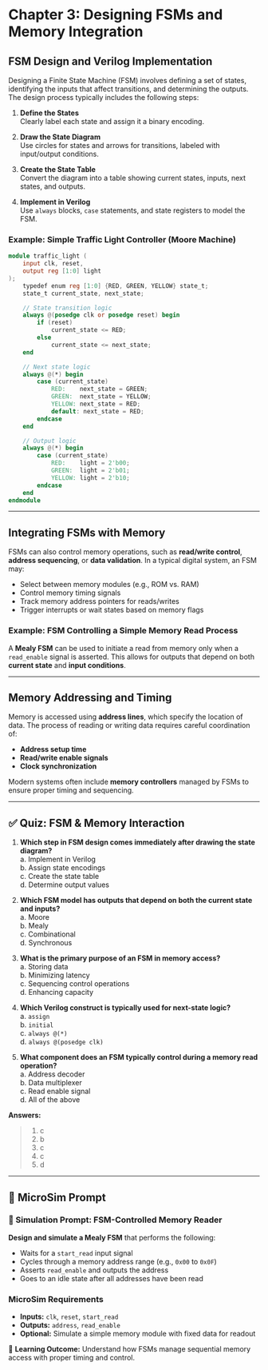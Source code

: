 # Chapter 3: Designing FSMs and Memory Integration

## FSM Design and Verilog Implementation

Designing a Finite State Machine (FSM) involves defining a set of states, identifying the inputs that affect transitions, and determining the outputs. The design process typically includes the following steps:

1. **Define the States**  
   Clearly label each state and assign it a binary encoding.

2. **Draw the State Diagram**  
   Use circles for states and arrows for transitions, labeled with input/output conditions.

3. **Create the State Table**  
   Convert the diagram into a table showing current states, inputs, next states, and outputs.

4. **Implement in Verilog**  
   Use `always` blocks, `case` statements, and state registers to model the FSM.

### Example: Simple Traffic Light Controller (Moore Machine)

```verilog
module traffic_light (
    input clk, reset,
    output reg [1:0] light
);
    typedef enum reg [1:0] {RED, GREEN, YELLOW} state_t;
    state_t current_state, next_state;

    // State transition logic
    always @(posedge clk or posedge reset) begin
        if (reset)
            current_state <= RED;
        else
            current_state <= next_state;
    end

    // Next state logic
    always @(*) begin
        case (current_state)
            RED:    next_state = GREEN;
            GREEN:  next_state = YELLOW;
            YELLOW: next_state = RED;
            default: next_state = RED;
        endcase
    end

    // Output logic
    always @(*) begin
        case (current_state)
            RED:    light = 2'b00;
            GREEN:  light = 2'b01;
            YELLOW: light = 2'b10;
        endcase
    end
endmodule
```

---

## Integrating FSMs with Memory

FSMs can also control memory operations, such as **read/write control**, **address sequencing**, or **data validation**. In a typical digital system, an FSM may:

- Select between memory modules (e.g., ROM vs. RAM)  
- Control memory timing signals  
- Track memory address pointers for reads/writes  
- Trigger interrupts or wait states based on memory flags  

### Example: FSM Controlling a Simple Memory Read Process

A **Mealy FSM** can be used to initiate a read from memory only when a `read_enable` signal is asserted. This allows for outputs that depend on both **current state** and **input conditions**.

---

## Memory Addressing and Timing

Memory is accessed using **address lines**, which specify the location of data. The process of reading or writing data requires careful coordination of:

- **Address setup time**  
- **Read/write enable signals**  
- **Clock synchronization**  

Modern systems often include **memory controllers** managed by FSMs to ensure proper timing and sequencing.

---

## ✅ Quiz: FSM & Memory Interaction

1. **Which step in FSM design comes immediately after drawing the state diagram?**  
   a. Implement in Verilog  
   b. Assign state encodings  
   c. Create the state table  
   d. Determine output values  

2. **Which FSM model has outputs that depend on both the current state and inputs?**  
   a. Moore  
   b. Mealy  
   c. Combinational  
   d. Synchronous  

3. **What is the primary purpose of an FSM in memory access?**  
   a. Storing data  
   b. Minimizing latency  
   c. Sequencing control operations  
   d. Enhancing capacity  

4. **Which Verilog construct is typically used for next-state logic?**  
   a. `assign`  
   b. `initial`  
   c. `always @(*)`  
   d. `always @(posedge clk)`  

5. **What component does an FSM typically control during a memory read operation?**  
   a. Address decoder  
   b. Data multiplexer  
   c. Read enable signal  
   d. All of the above  

**Answers:**

> 1. c  
> 2. b  
> 3. c  
> 4. c  
> 5. d  

---

## 🧪 MicroSim Prompt

### 🎯 Simulation Prompt: FSM-Controlled Memory Reader

**Design and simulate a Mealy FSM** that performs the following:

- Waits for a `start_read` input signal  
- Cycles through a memory address range (e.g., `0x00` to `0x0F`)  
- Asserts `read_enable` and outputs the address  
- Goes to an idle state after all addresses have been read  

### MicroSim Requirements

- **Inputs:** `clk`, `reset`, `start_read`  
- **Outputs:** `address`, `read_enable`  
- **Optional:** Simulate a simple memory module with fixed data for readout  

📌 **Learning Outcome:** Understand how FSMs manage sequential memory access with proper timing and control.

